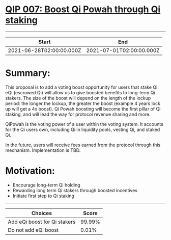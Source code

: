 
# [QIP 007: Boost Qi Powah through Qi staking](https://snapshot.org/#/qidao.eth/proposal/QmSBB7mgV8S74bCw4NMLiAzYDUhScPYwYG5MZVKwdYpSjR)

---
| Start | End |
| --- | --- |
| 2021-06-28T02:00:00.000Z | 2021-07-01T02:00:00.000Z |


# Summary:

This proposal is to add a voting boost opportunity for users that stake Qi. eQi (escrowed Qi) will allow us to give boosted benefits to long-term Qi stakers. The size of the boost will depend on the length of the lockup period: the longer the lockup, the greater the boost (example 4 years lock up will get a 4x boost). Qi Powah boosting will become the first pillar of Qi staking, and will lead the way for protocol revenue sharing and more.

QiPowah is the voting power of a user within the voting system. It accounts for the Qi users own, including Qi in liquidity pools, vesting Qi, and staked Qi.

In the future, users will receive fees earned from the protocol through this mechanism. Implementation is TBD.

# Motivation:

* Encourage long-term Qi holding  
* Rewarding long term Qi stakers through boosted incentives
* Initiate first step to Qi staking


---
| Choices | Score |
| --- | --- |
| Add eQi boost for Qi stakers | 99.99% |
| Do not add eQi boost | 0.01% |

